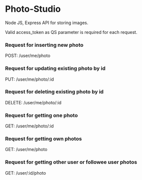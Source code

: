 # Photo-Studio
Node JS, Express API for storing images. 

Valid access_token as QS parameter is required for each request. 

### Request for inserting new photo

POST: /user/me/photo 

### Request for updating existing photo by id

PUT: /user/me/photo/:id 

### Request for deleting existing photo by id

DELETE: /user/me/photo/:id 

### Request for getting one photo

GET: /user/me/photo/:id

### Request for getting own photos

GET: /user/me/photo 

### Request for getting other user or followee user photos

GET: /user/:id/photo 